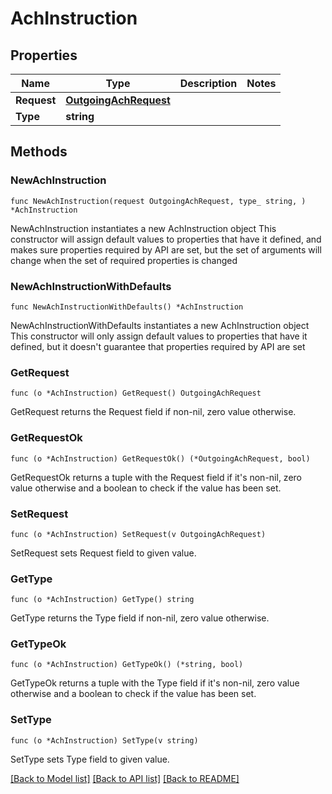 # AchInstruction

## Properties

Name | Type | Description | Notes
------------ | ------------- | ------------- | -------------
**Request** | [**OutgoingAchRequest**](OutgoingAchRequest.md) |  | 
**Type** | **string** |  | 

## Methods

### NewAchInstruction

`func NewAchInstruction(request OutgoingAchRequest, type_ string, ) *AchInstruction`

NewAchInstruction instantiates a new AchInstruction object
This constructor will assign default values to properties that have it defined,
and makes sure properties required by API are set, but the set of arguments
will change when the set of required properties is changed

### NewAchInstructionWithDefaults

`func NewAchInstructionWithDefaults() *AchInstruction`

NewAchInstructionWithDefaults instantiates a new AchInstruction object
This constructor will only assign default values to properties that have it defined,
but it doesn't guarantee that properties required by API are set

### GetRequest

`func (o *AchInstruction) GetRequest() OutgoingAchRequest`

GetRequest returns the Request field if non-nil, zero value otherwise.

### GetRequestOk

`func (o *AchInstruction) GetRequestOk() (*OutgoingAchRequest, bool)`

GetRequestOk returns a tuple with the Request field if it's non-nil, zero value otherwise
and a boolean to check if the value has been set.

### SetRequest

`func (o *AchInstruction) SetRequest(v OutgoingAchRequest)`

SetRequest sets Request field to given value.


### GetType

`func (o *AchInstruction) GetType() string`

GetType returns the Type field if non-nil, zero value otherwise.

### GetTypeOk

`func (o *AchInstruction) GetTypeOk() (*string, bool)`

GetTypeOk returns a tuple with the Type field if it's non-nil, zero value otherwise
and a boolean to check if the value has been set.

### SetType

`func (o *AchInstruction) SetType(v string)`

SetType sets Type field to given value.



[[Back to Model list]](../README.md#documentation-for-models) [[Back to API list]](../README.md#documentation-for-api-endpoints) [[Back to README]](../README.md)


